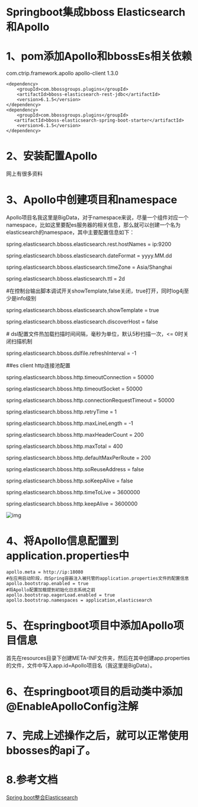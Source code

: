 # Springboot集成bboss Elasticsearch和Apollo

# 1、pom添加Apollo和bbossEs相关依赖

<dependency>
   <groupId>com.ctrip.framework.apollo</groupId>
   <artifactId>apollo-client</artifactId>
   <version>1.3.0</version>
 </dependency>

```
<dependency>
    <groupId>com.bbossgroups.plugins</groupId>
    <artifactId>bboss-elasticsearch-rest-jdbc</artifactId>
    <version>6.1.5</version>
</dependency>
<dependency>
    <groupId>com.bbossgroups.plugins</groupId>
   <artifactId>bboss-elasticsearch-spring-boot-starter</artifactId>
    <version>6.1.5</version>
</dependency>
```

 

 

# 2、安装配置Apollo

网上有很多资料

# 3、Apollo中创建项目和namespace

Apollo项目名我这里是BigData，对于namespace来说，尽量一个组件对应一个namespace，比如这里要配es服务器的相关信息，那么就可以创建一个名为elasticsearch的namespace，其中主要配置信息如下：

spring.elasticsearch.bboss.elasticsearch.rest.hostNames = ip:9200

spring.elasticsearch.bboss.elasticsearch.dateFormat = yyyy.MM.dd

spring.elasticsearch.bboss.elasticsearch.timeZone = Asia/Shanghai

spring.elasticsearch.bboss.elasticsearch.ttl = 2d

\#在控制台输出脚本调试开关showTemplate,false关闭，true打开，同时log4j至少是info级别

spring.elasticsearch.bboss.elasticsearch.showTemplate = true

spring.elasticsearch.bboss.elasticsearch.discoverHost = false

\# dsl配置文件热加载扫描时间间隔，毫秒为单位，默认5秒扫描一次，<= 0时关闭扫描机制

spring.elasticsearch.bboss.dslfile.refreshInterval = -1

\##es client http连接池配置

spring.elasticsearch.bboss.http.timeoutConnection = 50000

spring.elasticsearch.bboss.http.timeoutSocket = 50000

spring.elasticsearch.bboss.http.connectionRequestTimeout = 50000

spring.elasticsearch.bboss.http.retryTime = 1

spring.elasticsearch.bboss.http.maxLineLength = -1

spring.elasticsearch.bboss.http.maxHeaderCount = 200

spring.elasticsearch.bboss.http.maxTotal = 400

spring.elasticsearch.bboss.http.defaultMaxPerRoute = 200

spring.elasticsearch.bboss.http.soReuseAddress = false

spring.elasticsearch.bboss.http.soKeepAlive = false

spring.elasticsearch.bboss.http.timeToLive = 3600000

spring.elasticsearch.bboss.http.keepAlive = 3600000

![img](images/applo.png)

# 4、将Apollo信息配置到application.properties中

```
apollo.meta = http://ip:18080
#在应用启动阶段，向Spring容器注入被托管的application.properties文件的配置信息
apollo.bootstrap.enabled = true
#将Apollo配置加载提到初始化日志系统之前
apollo.bootstrap.eagerLoad.enabled = true
apollo.bootstrap.namespaces = application,elasticsearch
```

 

# 5、在springboot项目中添加Apollo项目信息

首先在resources目录下创建META-INF文件夹，然后在其中创建app.properties的文件，文件中写入app.id=Apollo项目名（我这里是BigData）。

# 6、在springboot项目的启动类中添加@EnableApolloConfig注解

# 7、完成上述操作之后，就可以正常使用bbosses的api了。

# 8.参考文档

[Spring boot整合Elasticsearch](https://esdoc.bbossgroups.com/#/spring-booter-with-bboss?id=spring-boot整合elasticsearch案例分享)

